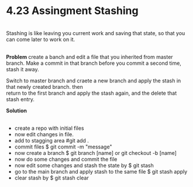 # 4.23 Assingment Stashing
<br>
Stashing is like leaving you current work and saving that state, so that you can come later to work on it. <br> <br>

<b>Problem</b>
create a banch and edit a file that you inherited from master branch. Make a commit in that branch before you commit a second time, stash it away. <br>

Switch to master branch and craete a new branch and apply the stash in that newly created branch. then <br>
return to the first branch and apply the stash again, and the delete that stash entry. <br>

<b>Solution</b> <br> <br>

- create a repo with initial files <br>
- now edit changes in file. <br>
- add to stagging area #git add . <br>
- commit files $ git commit -m "message" <br>
- now create a branch $ git branch [name] or git checkout -b [name] <br>
- now do some changes and commit the file <br>
- now edit some changes and stash the state by $ git stash <br>
- go to the main branch and apply stash to the same file $ git stash apply <br>
- clear stash by $ git stash clear
